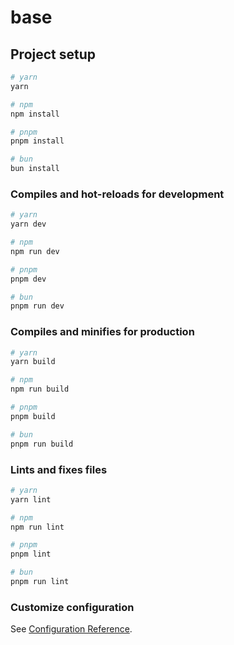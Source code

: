 # base

## Project setup

```bash
# yarn
yarn

# npm
npm install

# pnpm
pnpm install

# bun
bun install
```

### Compiles and hot-reloads for development

```bash
# yarn
yarn dev

# npm
npm run dev

# pnpm
pnpm dev

# bun
pnpm run dev
```

### Compiles and minifies for production

```bash
# yarn
yarn build

# npm
npm run build

# pnpm
pnpm build

# bun
pnpm run build
```

### Lints and fixes files

```bash
# yarn
yarn lint

# npm
npm run lint

# pnpm
pnpm lint

# bun
pnpm run lint
```

### Customize configuration

See [Configuration Reference](https://vitejs.dev/config/).
